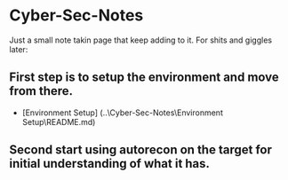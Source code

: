 # Cyber-Sec-Notes

Just a small note takin page that keep adding to it. For shits and giggles later:

## First step is to setup the environment and move from there.
- [Environment Setup] (..\Cyber-Sec-Notes\Environment Setup\README.md)




## Second start using autorecon on the target for initial understanding of what it has.
